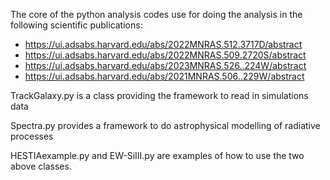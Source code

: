 The core of the python analysis codes use for doing the analysis in the following scientific publications:
- https://ui.adsabs.harvard.edu/abs/2022MNRAS.512.3717D/abstract
- https://ui.adsabs.harvard.edu/abs/2022MNRAS.509.2720S/abstract
- https://ui.adsabs.harvard.edu/abs/2023MNRAS.526..224W/abstract
- https://ui.adsabs.harvard.edu/abs/2021MNRAS.506..229W/abstract


TrackGalaxy.py is a class providing the framework to read in simulations data

Spectra.py provides a framework to do astrophysical modelling of radiative processes

HESTIAexample.py and EW-SiIII.py are examples of how to use the two above classes.
